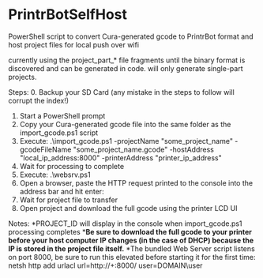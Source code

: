# PrintrBotSelfHost
PowerShell script to convert Cura-generated gcode to PrintrBot format and host project files for local push over wifi

currently using the project_part_* file fragments until the binary format is discovered and can be generated in code.  will only generate single-part projects.

Steps:
0. Backup your SD Card (any mistake in the steps to follow will corrupt the index!)
1. Start a PowerShell prompt
2. Copy your Cura-generated gcode file into the same folder as the import_gcode.ps1 script
3. Execute:
    .\import_gcode.ps1 -projectName "some_project_name" -gcodeFileName "some_project_name.gcode"
-hostAddress "local_ip_address:8000" -printerAddress "printer_ip_address"
4. Wait for processing to complete
5. Execute:
    .\websrv.ps1
6. Open a browser, paste the HTTP request printed to the console into the address bar and hit enter:
7. Wait for project file to transfer
8. Open project and download the full gcode using the printer LCD UI

Notes:
*PROJECT_ID will display in the console when import_gcode.ps1 processing completes
***Be sure to download the full gcode to your printer before your host computer IP changes (in the case of DHCP) because the IP is stored in the project file itself.**
*The bundled Web Server script listens on port 8000, be sure to run this elevated before starting it for the first time:
    netsh http add urlacl url=http://+:8000/ user=DOMAIN\user
